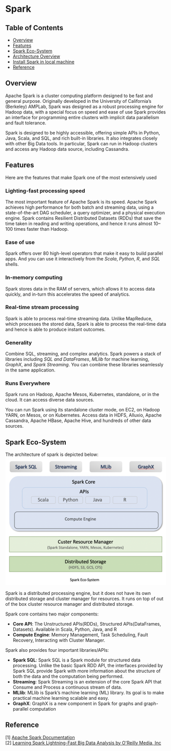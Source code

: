 # Spark

## Table of Contents
- [Overview](#overview)
- [Features](#features)
- [Spark Eco-System](#spark-eco-system)
- [Architecture Overview](#architecture-overview)
- [Install Spark in local machine](#install-spark-in-local-machine)
- [Reference](#reference)


## Overview
Apache Spark is a cluster computing platform designed to be fast and general purpose. 
Originally developed in the University of California’s (Berkeley) AMPLab, Spark was designed as a robust processing engine for Hadoop data, with a special focus on speed and ease of use
Spark provides an interface for programming entire clusters with implicit data parallelism and fault tolerance.

Spark is designed to be highly accessible, offering simple APIs in Python, Java, Scala,
and SQL, and rich built-in libraries. It also integrates closely with other Big Data
tools. In particular, Spark can run in Hadoop clusters and access any Hadoop data
source, including Cassandra.

## Features
Here are the features that make Spark one of the most extensively used

### Lighting-fast processing speed
The most important feature of Apache Spark is its speed. Apache Spark achieves high performance for both batch 
and streaming data, using a state-of-the-art DAG scheduler, a query optimizer, and a physical execution engine. 
Spark contains Resilient Distributed Datasets (RDDs) that save the time taken in reading and writing operations, 
and hence it runs almost 10–100 times faster than Hadoop.

### Ease of use
Spark offers over 80 high-level operators that make it easy to build parallel apps. And you can use it interactively 
from the *Scala*, *Python*, *R*, and *SQL* shells.

### In-memory computing
Spark stores data in the RAM of servers, which allows it to access data quickly, and in-turn this accelerates the speed of analytics.

### Real-time stream processing
Spark is able to process real-time streaming data. Unlike MapReduce, which processes the stored data, Spark is able to process 
the real-time data and hence is able to produce instant outcomes.

### Generality
Combine SQL, streaming, and complex analytics. Spark powers a stack of libraries including *SQL and DataFrames*, 
*MLlib* for machine learning, *GraphX*, and *Spark Streaming*. You can combine these libraries seamlessly in the same application.

### Runs Everywhere
Spark runs on Hadoop, Apache Mesos, Kubernetes, standalone, or in the cloud. It can access diverse data sources.

You can run Spark using its standalone cluster mode, on EC2, on Hadoop YARN, on Mesos, or on Kubernetes. Access data in HDFS, Alluxio, Apache Cassandra, Apache HBase, Apache Hive, and hundreds of other data sources.

## Spark Eco-System
The architecture of spark is depicted below: 
![Spark Eco-System](./spark-ecosys.png)

Spark is a distributed processing engine, but it does not have its own distributed storage and cluster manager for resources. It runs on top of out of the box cluster resource manager and distributed storage. 

Spark core contains two major components:
* **Core API**: The Unstructured APIs(RDDs), Structured APIs(DataFrames, Datasets). Available in Scala, Python, Java, and R
* **Compute Engine**: Memory Management, Task Scheduling, Fault Recovery, Interacting with Cluster Manager.

Spark also provides four important libraries/APIs:
* **Spark SQL**: Spark SQL is a Spark module for structured data processing. Unlike the basic Spark RDD API, the interfaces provided by Spark SQL provide Spark with more information about the structure of both the data and the computation being performed.
* **Streaming**: Spark Streaming is an extension of the core Spark API that Consume and Process a continuous stream of data. 
* **MLlib**: MLlib is Spark’s machine learning (ML) library. Its goal is to make practical machine learning scalable and easy.
* **GraphX**: GraphX is a new component in Spark for graphs and graph-parallel computation



## Reference
[1] [Apache Spark Documentation](https://spark.apache.org/docs/latest/)\
[2] [Learning Spark  Lightning-Fast Big Data Analysis by O'Reilly Media, Inc](https://www.oreilly.com/library/view/learning-spark/9781449359034/)
